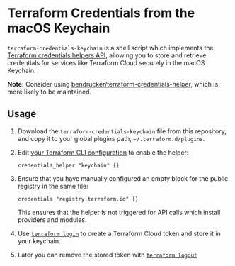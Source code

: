 # Terraform Credentials from the macOS Keychain

`terraform-credentials-keychain` is a shell script which implements the [Terraform credentials helpers API](https://www.terraform.io/docs/internals/credentials-helpers.html), allowing you to store and retrieve credentials for services like Terraform Cloud securely in the macOS Keychain.

**Note:** Consider using [bendrucker/terraform-credentials-helper](https://github.com/bendrucker/terraform-credentials-keychain), which is more likely to be maintained.

## Usage

1. Download the `terraform-credentials-keychain` file from this repository, and copy it to your global plugins path, `~/.terraform.d/plugins`.
1. Edit [your Terraform CLI configuration](https://www.terraform.io/docs/commands/cli-config.html) to enable the helper:

    ```hcl
    credentials_helper "keychain" {}
    ```
1. Ensure that you have manually configured an empty block for the public registry in the same file:

    ```hcl
    credentials "registry.terraform.io" {}
    ```

    This ensures that the helper is not triggered for API calls which install providers and modules.
1. Use [`terraform login`](https://www.terraform.io/docs/commands/login.html) to create a Terraform Cloud token and store it in your keychain.
1. Later you can remove the stored token with [`terraform logout`](https://www.terraform.io/docs/commands/logout.html)
